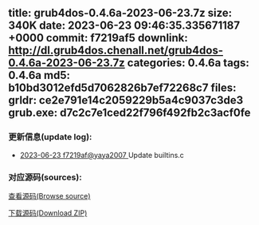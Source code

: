 title: grub4dos-0.4.6a-2023-06-23.7z
size: 340K
date: 2023-06-23 09:46:35.335671187 +0000
commit: f7219af5
downlink: http://dl.grub4dos.chenall.net/grub4dos-0.4.6a-2023-06-23.7z
categories: 0.4.6a
tags: 0.4.6a
md5: b10bd3012efd5d7062826b7ef72268c7
files:
  grldr: ce2e791e14c2059229b5a4c9037c3de3
  grub.exe: d7c2c7e1ced22f796f492fb2c3acf0fe
---

### 更新信息(update log):
  * [2023-06-23 f7219af@yaya2007 ](https://github.com/chenall/grub4dos/commit/f7219af58a21b3bef9ab1bad8aab2b7d2ae2eaf3)     Update builtins.c

### 对应源码(sources):
  [查看源码(Browse source)](https://github.com/chenall/grub4dos/tree/f7219af58a21b3bef9ab1bad8aab2b7d2ae2eaf3)

  [下载源码(Download ZIP)](https://github.com/chenall/grub4dos/archive/f7219af58a21b3bef9ab1bad8aab2b7d2ae2eaf3.zip)
